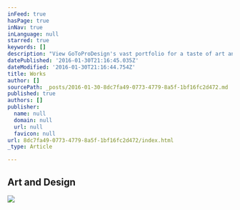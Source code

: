 ```yaml
---
inFeed: true
hasPage: true
inNav: true
inLanguage: null
starred: true
keywords: []
description: "View GoToProDesign's vast portfolio for a taste of art and design | Feel free to browse view the galleries and click through the pages of works | I love what I do!"
datePublished: '2016-01-30T21:16:45.035Z'
dateModified: '2016-01-30T21:16:44.754Z'
title: Works
author: []
sourcePath: _posts/2016-01-30-8dc7fa49-0773-4779-8a5f-1bf16fc2d472.md
published: true
authors: []
publisher:
  name: null
  domain: null
  url: null
  favicon: null
url: 8dc7fa49-0773-4779-8a5f-1bf16fc2d472/index.html
_type: Article

---
```

## Art and Design
![](https://the-grid-user-content.s3-us-west-2.amazonaws.com/f11ca632-b36c-4430-8a7e-220390feefec.jpg)